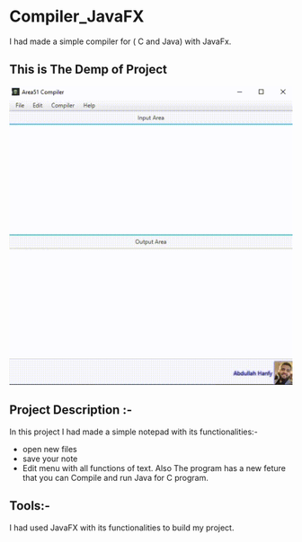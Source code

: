 # Compiler_JavaFX
I had made a simple compiler for ( C and Java) with JavaFx. 


## This is The Demp of Project 
![](compiler.gif)


## Project Description :- 
In this project I had made a simple notepad with its functionalities:-
- open new files
- save your note
- Edit menu with all functions of text.
Also The program has a new feture that you can Compile and run Java for C program.


## Tools:-
I had used JavaFX with its functionalities to build my project.
